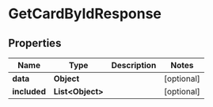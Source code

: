 

# GetCardByIdResponse


## Properties

| Name | Type | Description | Notes |
|------------ | ------------- | ------------- | -------------|
|**data** | **Object** |  |  [optional] |
|**included** | **List&lt;Object&gt;** |  |  [optional] |




